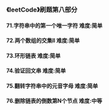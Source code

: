 ### 《leetCode》刷题第八部分
#### 71.字符串中的第一个唯一字符        难度:简单
#### 72.两个数组的交集ll       难度:简单
#### 73.环形链表        难度:简单
#### 74.验证回文串       难度:简单 
#### 75.翻转字符串中的元音字母     难度:简单
#### 76.删除链表的倒数第N个节点        难度:中等